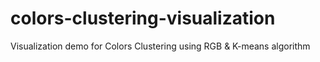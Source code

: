 colors-clustering-visualization
===============================

Visualization demo for Colors Clustering using RGB &amp; K-means algorithm
